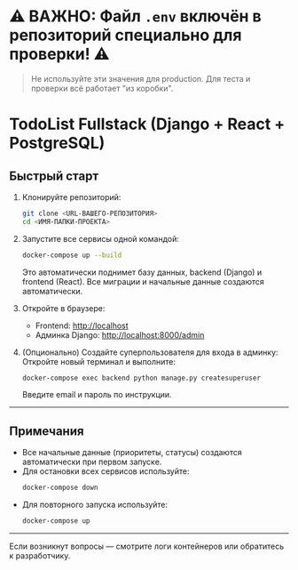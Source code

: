 # ⚠️ ВАЖНО: Файл `.env` включён в репозиторий специально для проверки! ⚠️

> Не используйте эти значения для production. Для теста и проверки всё работает "из коробки".

# TodoList Fullstack (Django + React + PostgreSQL)

## Быстрый старт

1. Клонируйте репозиторий:
   ```bash
   git clone <URL-ВАШЕГО-РЕПОЗИТОРИЯ>
   cd <ИМЯ-ПАПКИ-ПРОЕКТА>
   ```

2. Запустите все сервисы одной командой:
   ```bash
   docker-compose up --build
   ```
   Это автоматически поднимет базу данных, backend (Django) и frontend (React). Все миграции и начальные данные создаются автоматически.

3. Откройте в браузере:
   - Frontend: [http://localhost](http://localhost)
   - Админка Django: [http://localhost:8000/admin](http://localhost:8000/admin)

4. (Опционально) Создайте суперпользователя для входа в админку:
   Откройте новый терминал и выполните:
   ```bash
   docker-compose exec backend python manage.py createsuperuser
   ```
   Введите email и пароль по инструкции.

---

## Примечания
- Все начальные данные (приоритеты, статусы) создаются автоматически при первом запуске.
- Для остановки всех сервисов используйте:
   ```bash
   docker-compose down
   ```
- Для повторного запуска используйте:
   ```bash
   docker-compose up
   ```

---

Если возникнут вопросы — смотрите логи контейнеров или обратитесь к разработчику.
